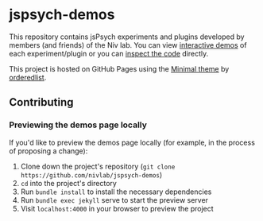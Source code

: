 # jspsych-demos

This repository contains jsPsych experiments and plugins developed by members (and friends) of the Niv lab. You can view [interactive demos](https://nivlab.github.io/jspsych-demos/) of each experiment/plugin or you can [inspect the code](https://github.com/nivlab/jspsych-demos/tree/main/tasks) directly. 

This project is hosted on GitHub Pages using the [Minimal theme](https://github.com/pages-themes/minimal) by [orderedlist](https://github.com/orderedlist).

## Contributing

### Previewing the demos page locally

If you'd like to preview the demos page locally (for example, in the process of proposing a change):

1. Clone down the project's repository (`git clone https://github.com/nivlab/jspsych-demos`)
2. `cd` into the project's directory
3. Run `bundle install` to install the necessary dependencies
4. Run `bundle exec jekyll` serve to start the preview server
5. Visit `localhost:4000` in your browser to preview the project
